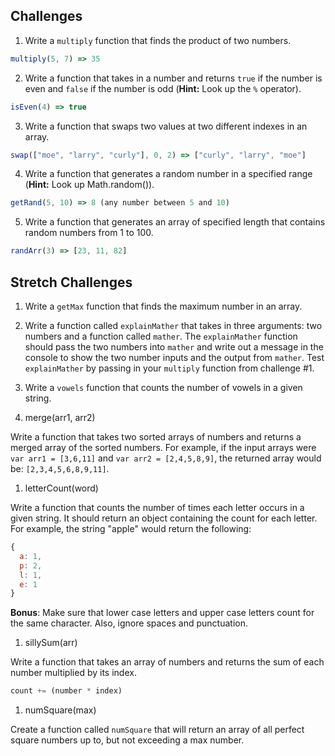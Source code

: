 
## Challenges

1. Write a `multiply` function that finds the product of two numbers.

  ```js
  multiply(5, 7) => 35
  ```

2. Write a function that takes in a number and returns `true` if the number is even and `false` if the number is odd (**Hint:** Look up the `%` operator).

  ```js
  isEven(4) => true
  ```

3. Write a function that swaps two values at two different indexes in an array.

  ```js
  swap(["moe", "larry", "curly"], 0, 2) => ["curly", "larry", "moe"]
  ```

4. Write a function that generates a random number in a specified range (**Hint:** Look up Math.random()).

  ```js
  getRand(5, 10) => 8 (any number between 5 and 10)
  ```

5. Write a function that generates an array of specified length that contains random numbers from 1 to 100.

  ```js
  randArr(3) => [23, 11, 82]
  ```

## Stretch Challenges

1. Write a `getMax` function that finds the maximum number in an array.

1. Write a function called `explainMather` that takes in three arguments: two numbers and a function called `mather`. The `explainMather` function should pass the two numbers into `mather` and write out a message in the console to show the two number inputs and the output from `mather`. Test `explainMather` by passing in your `multiply` function from challenge #1.

1. Write a `vowels` function that counts the number of vowels in a given string.

1. merge(arr1, arr2)

  Write a function that takes two sorted arrays of numbers and returns a merged array of the sorted numbers. For example, if the input arrays were `var arr1 = [3,6,11]` and `var arr2 = [2,4,5,8,9]`, the returned array would be: `[2,3,4,5,6,8,9,11]`.

1. letterCount(word)

  Write a function that counts the number of times each letter occurs in a given string. It should return an object containing the count for each letter. For example, the string "apple" would return the following:

  ```js
  {
    a: 1,
    p: 2,
    l: 1,
    e: 1
  }
  ```

  **Bonus**: Make sure that lower case letters and upper case letters count for the same character. Also, ignore spaces and punctuation.

1. sillySum(arr)

  Write a function that takes an array of numbers and returns the sum of each number multiplied by its index.

  ```js
  count += (number * index)
  ```

1. numSquare(max)

  Create a function called `numSquare` that will return an array of all perfect square numbers up to, but not exceeding a max number.
